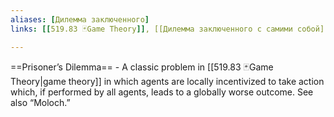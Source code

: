 ```yaml
---
aliases: [Дилемма заключенного]
links: [[519.83 🃏Game Theory]], [[Дилемма заключенного с самими собой]]

---
```


==Prisoner’s Dilemma== - A classic problem in [[519.83 🃏Game Theory|game theory]] in which agents are locally incentivized to take action which, if performed by all agents, leads to a globally worse outcome. See also “Moloch.”